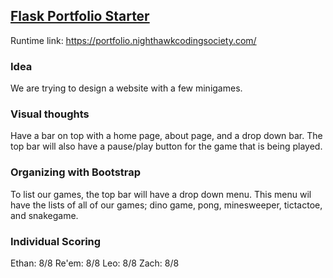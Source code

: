 ## [Flask Portfolio Starter](https://nighthawkcodingsociety.com/projectsearch/details/Flask%20Portfolio%20Starter)
Runtime link: https://portfolio.nighthawkcodingsociety.com/
### Idea
We are trying to design a website with a few minigames.
### Visual thoughts
Have a bar on top with a home page, about page, and a drop down bar. The top bar will also have a pause/play button for the game that is being played.

### Organizing with Bootstrap
To list our games, the top bar will have a drop down menu. This menu wil have the lists of all of our games; dino game, pong, minesweeper, tictactoe, and snakegame.

### Individual Scoring
Ethan: 8/8
Re'em: 8/8
Leo: 8/8
Zach: 8/8
